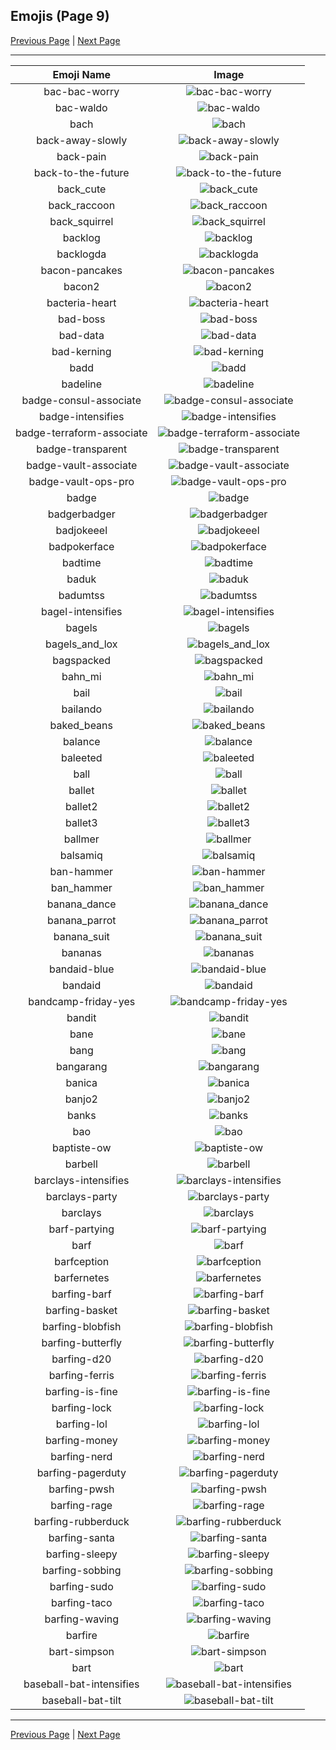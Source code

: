 
## Emojis (Page 9)

[Previous Page](/docs/hc/page-a-0008.md)
  | [Next Page](/docs/hc/page-b-0010.md)

<hr />

|Emoji Name|Image|
| :-: | :-: |
|bac-bac-worry| ![bac-bac-worry](/emojis/hc/bac-bac-worry.png)|
|bac-waldo| ![bac-waldo](/emojis/hc/bac-waldo.png)|
|bach| ![bach](/emojis/hc/bach.png)|
|back-away-slowly| ![back-away-slowly](/emojis/hc/back-away-slowly.gif)|
|back-pain| ![back-pain](/emojis/hc/back-pain.png)|
|back-to-the-future| ![back-to-the-future](/emojis/hc/back-to-the-future.png)|
|back_cute| ![back_cute](/emojis/hc/back_cute.png)|
|back_raccoon| ![back_raccoon](/emojis/hc/back_raccoon.png)|
|back_squirrel| ![back_squirrel](/emojis/hc/back_squirrel.png)|
|backlog| ![backlog](/emojis/hc/backlog.png)|
|backlogda| ![backlogda](/emojis/hc/backlogda.png)|
|bacon-pancakes| ![bacon-pancakes](/emojis/hc/bacon-pancakes.gif)|
|bacon2| ![bacon2](/emojis/hc/bacon2.png)|
|bacteria-heart| ![bacteria-heart](/emojis/hc/bacteria-heart.png)|
|bad-boss| ![bad-boss](/emojis/hc/bad-boss.png)|
|bad-data| ![bad-data](/emojis/hc/bad-data.jpg)|
|bad-kerning| ![bad-kerning](/emojis/hc/bad-kerning.png)|
|badd| ![badd](/emojis/hc/badd.png)|
|badeline| ![badeline](/emojis/hc/badeline.gif)|
|badge-consul-associate| ![badge-consul-associate](/emojis/hc/badge-consul-associate.png)|
|badge-intensifies| ![badge-intensifies](/emojis/hc/badge-intensifies.gif)|
|badge-terraform-associate| ![badge-terraform-associate](/emojis/hc/badge-terraform-associate.png)|
|badge-transparent| ![badge-transparent](/emojis/hc/badge-transparent.png)|
|badge-vault-associate| ![badge-vault-associate](/emojis/hc/badge-vault-associate.png)|
|badge-vault-ops-pro| ![badge-vault-ops-pro](/emojis/hc/badge-vault-ops-pro.png)|
|badge| ![badge](/emojis/hc/badge.png)|
|badgerbadger| ![badgerbadger](/emojis/hc/badgerbadger.gif)|
|badjokeeel| ![badjokeeel](/emojis/hc/badjokeeel.png)|
|badpokerface| ![badpokerface](/emojis/hc/badpokerface.png)|
|badtime| ![badtime](/emojis/hc/badtime.png)|
|baduk| ![baduk](/emojis/hc/baduk.png)|
|badumtss| ![badumtss](/emojis/hc/badumtss.png)|
|bagel-intensifies| ![bagel-intensifies](/emojis/hc/bagel-intensifies.gif)|
|bagels| ![bagels](/emojis/hc/bagels.jpg)|
|bagels_and_lox| ![bagels_and_lox](/emojis/hc/bagels_and_lox.jpg)|
|bagspacked| ![bagspacked](/emojis/hc/bagspacked.png)|
|bahn_mi| ![bahn_mi](/emojis/hc/bahn_mi.png)|
|bail| ![bail](/emojis/hc/bail.png)|
|bailando| ![bailando](/emojis/hc/bailando.gif)|
|baked_beans| ![baked_beans](/emojis/hc/baked_beans.png)|
|balance| ![balance](/emojis/hc/balance.png)|
|baleeted| ![baleeted](/emojis/hc/baleeted.png)|
|ball| ![ball](/emojis/hc/ball.png)|
|ballet| ![ballet](/emojis/hc/ballet.gif)|
|ballet2| ![ballet2](/emojis/hc/ballet2.gif)|
|ballet3| ![ballet3](/emojis/hc/ballet3.gif)|
|ballmer| ![ballmer](/emojis/hc/ballmer.png)|
|balsamiq| ![balsamiq](/emojis/hc/balsamiq.png)|
|ban-hammer| ![ban-hammer](/emojis/hc/ban-hammer.png)|
|ban_hammer| ![ban_hammer](/emojis/hc/ban_hammer.png)|
|banana_dance| ![banana_dance](/emojis/hc/banana_dance.gif)|
|banana_parrot| ![banana_parrot](/emojis/hc/banana_parrot.gif)|
|banana_suit| ![banana_suit](/emojis/hc/banana_suit.png)|
|bananas| ![bananas](/emojis/hc/bananas.png)|
|bandaid-blue| ![bandaid-blue](/emojis/hc/bandaid-blue.png)|
|bandaid| ![bandaid](/emojis/hc/bandaid.jpg)|
|bandcamp-friday-yes| ![bandcamp-friday-yes](/emojis/hc/bandcamp-friday-yes.gif)|
|bandit| ![bandit](/emojis/hc/bandit.gif)|
|bane| ![bane](/emojis/hc/bane.png)|
|bang| ![bang](/emojis/hc/bang.gif)|
|bangarang| ![bangarang](/emojis/hc/bangarang.png)|
|banica| ![banica](/emojis/hc/banica.jpg)|
|banjo2| ![banjo2](/emojis/hc/banjo2.jpg)|
|banks| ![banks](/emojis/hc/banks.png)|
|bao| ![bao](/emojis/hc/bao.png)|
|baptiste-ow| ![baptiste-ow](/emojis/hc/baptiste-ow.png)|
|barbell| ![barbell](/emojis/hc/barbell.png)|
|barclays-intensifies| ![barclays-intensifies](/emojis/hc/barclays-intensifies.gif)|
|barclays-party| ![barclays-party](/emojis/hc/barclays-party.gif)|
|barclays| ![barclays](/emojis/hc/barclays.png)|
|barf-partying| ![barf-partying](/emojis/hc/barf-partying.png)|
|barf| ![barf](/emojis/hc/barf.png)|
|barfception| ![barfception](/emojis/hc/barfception.png)|
|barfernetes| ![barfernetes](/emojis/hc/barfernetes.png)|
|barfing-barf| ![barfing-barf](/emojis/hc/barfing-barf.png)|
|barfing-basket| ![barfing-basket](/emojis/hc/barfing-basket.png)|
|barfing-blobfish| ![barfing-blobfish](/emojis/hc/barfing-blobfish.png)|
|barfing-butterfly| ![barfing-butterfly](/emojis/hc/barfing-butterfly.png)|
|barfing-d20| ![barfing-d20](/emojis/hc/barfing-d20.png)|
|barfing-ferris| ![barfing-ferris](/emojis/hc/barfing-ferris.png)|
|barfing-is-fine| ![barfing-is-fine](/emojis/hc/barfing-is-fine.png)|
|barfing-lock| ![barfing-lock](/emojis/hc/barfing-lock.png)|
|barfing-lol| ![barfing-lol](/emojis/hc/barfing-lol.png)|
|barfing-money| ![barfing-money](/emojis/hc/barfing-money.png)|
|barfing-nerd| ![barfing-nerd](/emojis/hc/barfing-nerd.png)|
|barfing-pagerduty| ![barfing-pagerduty](/emojis/hc/barfing-pagerduty.png)|
|barfing-pwsh| ![barfing-pwsh](/emojis/hc/barfing-pwsh.png)|
|barfing-rage| ![barfing-rage](/emojis/hc/barfing-rage.png)|
|barfing-rubberduck| ![barfing-rubberduck](/emojis/hc/barfing-rubberduck.png)|
|barfing-santa| ![barfing-santa](/emojis/hc/barfing-santa.png)|
|barfing-sleepy| ![barfing-sleepy](/emojis/hc/barfing-sleepy.png)|
|barfing-sobbing| ![barfing-sobbing](/emojis/hc/barfing-sobbing.png)|
|barfing-sudo| ![barfing-sudo](/emojis/hc/barfing-sudo.png)|
|barfing-taco| ![barfing-taco](/emojis/hc/barfing-taco.png)|
|barfing-waving| ![barfing-waving](/emojis/hc/barfing-waving.png)|
|barfire| ![barfire](/emojis/hc/barfire.png)|
|bart-simpson| ![bart-simpson](/emojis/hc/bart-simpson.png)|
|bart| ![bart](/emojis/hc/bart.gif)|
|baseball-bat-intensifies| ![baseball-bat-intensifies](/emojis/hc/baseball-bat-intensifies.gif)|
|baseball-bat-tilt| ![baseball-bat-tilt](/emojis/hc/baseball-bat-tilt.gif)|

<hr/>

[Previous Page](/docs/hc/page-a-0008.md)
  | [Next Page](/docs/hc/page-b-0010.md)